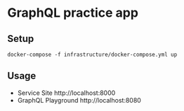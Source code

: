 # GraphQL practice app

## Setup
```
docker-compose -f infrastructure/docker-compose.yml up
```

## Usage
- Service Site
http://localhost:8000
- GraphQL Playground
http://localhost:8080
